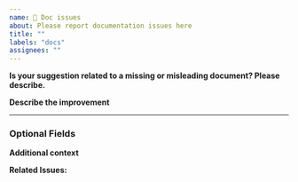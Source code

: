 ```yaml
---
name: 📕 Doc issues
about: Please report documentation issues here
title: ""
labels: "docs"
assignees: ""
---
```


**Is your suggestion related to a missing or misleading document? Please describe.**

<!-- A clear and concise description of what the problem is, e.g., I couldn't find how to do [...] -->

**Describe the improvement**

<!-- A clear and concise description of what needs to be updated. -->

---

### Optional Fields

**Additional context**

<!-- Add any other context or screenshots about the document issue or suggestion. -->

**Related Issues:**

<!-- Any related issues from this/other repositories-->
